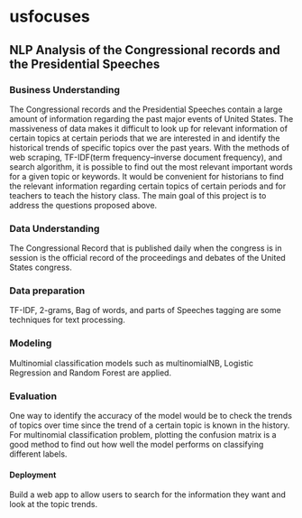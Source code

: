 # usfocuses
## NLP Analysis of the Congressional records and the Presidential Speeches

### Business Understanding

The Congressional records and the Presidential Speeches contain a large amount of information regarding the past major events of United States.   The massiveness of data makes it difficult to look up for relevant information of certain topics at certain periods that we are interested in and identify the historical trends of specific topics over the past years.  With the methods of web scraping, TF-IDF(term frequency–inverse document frequency), and search algorithm,  it is possible to find out the most relevant important words for a given topic or keywords. It would be convenient for historians to find the relevant information regarding certain topics of certain periods and for teachers to teach the history class. The main goal of this project is to address the questions proposed above.



### Data Understanding
The Congressional Record that is published daily when the congress is in session is the official record of the proceedings and debates of the United States congress.

### Data preparation
TF-IDF, 2-grams, Bag of words, and parts of Speeches tagging are some techniques for text processing.

### Modeling
Multinomial classification models such as multinomialNB, Logistic Regression and Random Forest are applied.

### Evaluation
One way to identify the accuracy of the model would be to check the trends of topics over time since the trend of a certain topic is known in the history.
For multinomial classification problem, plotting the confusion matrix is a good method to find out how well the model performs on classifying different labels.

#### Deployment
Build a web app to allow users to search for the information they want and look at the topic trends.
